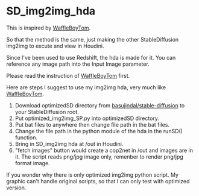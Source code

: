 # SD_img2img_hda

This is inspired by [WaffleBoyTom](https://github.com/WaffleBoyTom/StableDiffusionIntegration.git).

So that the method is the same, just making the other StableDiffusion img2img to excute and view in Houdini.

Since I've been used to use Redshift, the hda is made for it. You can reference any image path into the Input Image parameter.

Please read the instruction of [WaffleBoyTom](https://github.com/WaffleBoyTom/StableDiffusionIntegration.git) first.

Here are steps I suggest to use my img2img hda, very much like [WaffleBoyTom](https://github.com/WaffleBoyTom/StableDiffusionIntegration.git).
1. Download optimizedSD directory from [basujindal/stable-diffusion](https://github.com/basujindal/stable-diffusion.git) to your StableDiffusion root.
2. Put optimized_img2img_SP.py into optimizedSD directory.
3. Put bat files to anywhere then change file path in the bat files.
4. Change the file path in the python module of the hda in the runSD() function.
5. Bring in SD_img2img hda at /out in Houdini.
6. "fetch images" button would create a cop2net in /out and images are in it.
The script reads png/jpg image only, remenber to render png/jpg format image.

If you wonder why there is only optimized img2img python script.
My graphic can't handle original scripts, so that I can only test with optimized version.
